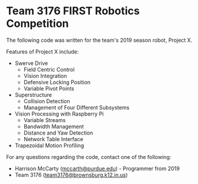# Team 3176 FIRST Robotics Competition

The following code was written for the team's 2019 season robot, Project X. 

Features of Project X include: 

- Swerve Drive
   - Field Centric Control 
   - Vision Integration
   - Defensive Locking Position
   - Variable Pivot Points
- Superstructure
   - Collision Detection 
   - Management of Four Different Subsystems
- Vision Processing with Raspberry Pi
   - Variable Streams
   - Bandwidth Management
   - Distance and Yaw Detection
   - Network Table Interface
- Trapezoidal Motion Profiling 

For any questions regarding the code, contact one of the following: 
- Harrison McCarty (mccarth@purdue.edu) - Programmer from 2019
- Team 3176 (team3176@brownsburg.k12.in.us)
 
   
